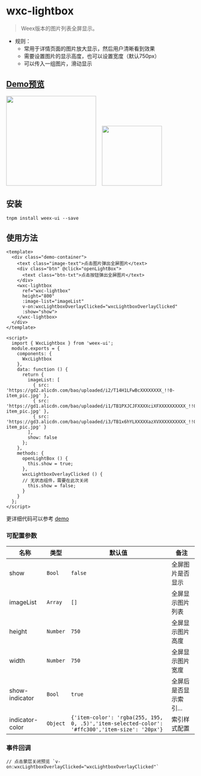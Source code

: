 # wxc-lightbox 

> Weex版本的图片列表全屏显示。

- 规则：
    - 常用于详情页面的图片放大显示，然后用户清晰看到效果
    - 需要设置图片的显示高度，也可以设置宽度（默认750px）
    - 可以传入一组图片，滑动显示
    
## [Demo预览](https://h5.m.taobao.com/trip/wxc-lightbox/index.html?_wx_tpl=https%3A%2F%2Fh5.m.taobao.com%2Ftrip%2Fwxc-lightbox%2Fdemo%2Findex.native-min.js)
<img src="https://gw.alipayobjects.com/zos/rmsportal/RzbkfaSHRYaJzdPrsgLj.gif" width="240"/>&nbsp;&nbsp;&nbsp;&nbsp;<img src="http://gtms04.alicdn.com/tfs/TB1BGPdSpXXXXajaVXXXXXXXXXX-200-200.png" width="160"/>

## 安装

```
tnpm install weex-ui --save
```

## 使用方法

```
<template>
  <div class="demo-container">
    <text class="image-text">点击图片弹出全屏图片</text>
    <div class="btn" @click="openLightBox">
      <text class="btn-txt">点击按钮弹出全屏图片</text>
    </div>
    <wxc-lightbox
      ref="wxc-lightbox"
      height="800"
      :image-list="imageList"
      v-on:wxcLightboxOverlayClicked="wxcLightboxOverlayClicked"
      :show="show">
    </wxc-lightbox>
  </div>
</template>

<script>
  import { WxcLightbox } from 'weex-ui';
  module.exports = {
    components: {
      WxcLightbox
    },
    data: function () {
      return {
        imageList: [
          { src: 'https://gd2.alicdn.com/bao/uploaded/i2/T14H1LFwBcXXXXXXXX_!!0-item_pic.jpg' },
          { src: 'https://gd1.alicdn.com/bao/uploaded/i1/TB1PXJCJFXXXXciXFXXXXXXXXXX_!!0-item_pic.jpg' },
          { src: 'https://gd3.alicdn.com/bao/uploaded/i3/TB1x6hYLXXXXXazXVXXXXXXXXXX_!!0-item_pic.jpg' }
        ],
        show: false
      };
    },
    methods: {
      openLightBox () {
        this.show = true;
      },
      wxcLightboxOverlayClicked () {
      // 无状态组件，需要在此次关闭
        this.show = false;
      }
    }
  };
</script>
```

更详细代码可以参考 [demo](https://github.com/alibaba/weex-ui/blob/master/example/lightbox/index.vue)

### 可配置参数

| 名称      | 类型     | 默认值   | 备注  |
|-------------|------------|--------|-----|
| show | `Bool` | `false` | 全屏图片是否显示 |
| imageList | `Array` | `[]` | 全屏显示图片列表 |
| height | `Number` | `750` | 全屏显示图片高度 |
| width | `Number` | `750` | 全屏显示图片宽度 |
| show-indicator | `Bool` | `true` |全屏后是否显示索引...|
| indicator-color | `Object` | `{'item-color': 'rgba(255, 195, 0, .5)','item-selected-color': '#ffc300','item-size': '20px'}` |索引样式配置|


### 事件回调

```
// 点击蒙层关闭预览 `v-on:wxcLightboxOverlayClicked="wxcLightboxOverlayClicked"`
```


